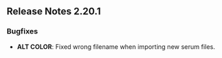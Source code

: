 ## Release Notes 2.20.1

### Bugfixes

- **ALT COLOR**: Fixed wrong filename when importing new serum files.